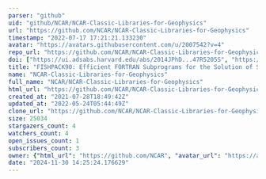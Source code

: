 ```yaml
---
parser: "github"
uid: "github/NCAR/NCAR-Classic-Libraries-for-Geophysics"
url: "https://github.com/NCAR/NCAR-Classic-Libraries-for-Geophysics"
timestamp: "2022-07-17 17:21:21.133230"
avatar: "https://avatars.githubusercontent.com/u/2007542?v=4"
repo_url: "https://github.com/NCAR/NCAR-Classic-Libraries-for-Geophysics"
doi: ["https://ui.adsabs.harvard.edu/abs/2014JPhD...47R5205S", "https://ui.adsabs.harvard.edu/abs/2016ascl.soft09005A/abstract"]
title: "FISHPACK90: Efficient FORTRAN Subprograms for the Solution of Separable Elliptic Partial Differential Equations"
name: "NCAR-Classic-Libraries-for-Geophysics"
full_name: "NCAR/NCAR-Classic-Libraries-for-Geophysics"
html_url: "https://github.com/NCAR/NCAR-Classic-Libraries-for-Geophysics"
created_at: "2021-07-28T18:49:42Z"
updated_at: "2022-05-24T05:44:49Z"
clone_url: "https://github.com/NCAR/NCAR-Classic-Libraries-for-Geophysics.git"
size: 25034
stargazers_count: 4
watchers_count: 4
open_issues_count: 1
subscribers_count: 3
owner: {"html_url": "https://github.com/NCAR", "avatar_url": "https://avatars.githubusercontent.com/u/2007542?v=4", "login": "NCAR", "type": "Organization"}
date: "2024-11-30 14:25:24.176629"
---
```

